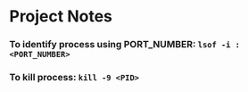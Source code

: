 # Project Notes

### To identify process using PORT_NUMBER: `lsof -i :<PORT_NUMBER>`

### To kill process: `kill -9 <PID>`


